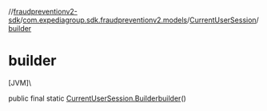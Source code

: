 //[fraudpreventionv2-sdk](../../../index.md)/[com.expediagroup.sdk.fraudpreventionv2.models](../index.md)/[CurrentUserSession](index.md)/[builder](builder.md)

# builder

[JVM]\

public final static [CurrentUserSession.Builder](-builder/index.md)[builder](builder.md)()
